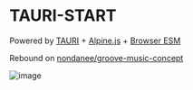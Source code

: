 # TAURI-START

Powered by [TAURI](https://tauri.studio/) + [Alpine.js](https://alpinejs.dev) + [Browser ESM](https://developer.mozilla.org/en-US/docs/Web/JavaScript/Guide/Modules)

Rebound on [nondanee/groove-music-concept](https://github.com/nondanee/groove-music-concept)

![image](https://user-images.githubusercontent.com/26399680/154849952-c949ec47-97a9-4e76-aa9e-233ff4475a2a.png)